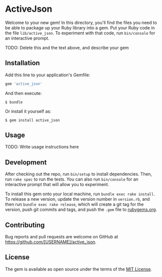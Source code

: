 # ActiveJson

Welcome to your new gem! In this directory, you'll find the files you need to be able to package up your Ruby library into a gem. Put your Ruby code in the file `lib/active_json`. To experiment with that code, run `bin/console` for an interactive prompt.

TODO: Delete this and the text above, and describe your gem

## Installation

Add this line to your application's Gemfile:

```ruby
gem 'active_json'
```

And then execute:

    $ bundle

Or install it yourself as:

    $ gem install active_json

## Usage

TODO: Write usage instructions here

## Development

After checking out the repo, run `bin/setup` to install dependencies. Then, run `rake spec` to run the tests. You can also run `bin/console` for an interactive prompt that will allow you to experiment.

To install this gem onto your local machine, run `bundle exec rake install`. To release a new version, update the version number in `version.rb`, and then run `bundle exec rake release`, which will create a git tag for the version, push git commits and tags, and push the `.gem` file to [rubygems.org](https://rubygems.org).

## Contributing

Bug reports and pull requests are welcome on GitHub at https://github.com/[USERNAME]/active_json.

## License

The gem is available as open source under the terms of the [MIT License](https://opensource.org/licenses/MIT).
